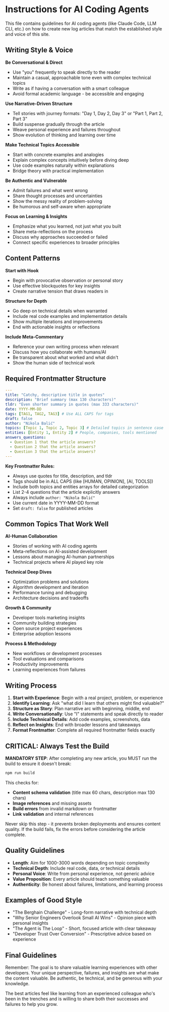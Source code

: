 # Instructions for AI Coding Agents

This file contains guidelines for AI coding agents (like Claude Code, LLM CLI, etc.) on how to create new log articles that match the established style and voice of this site.

## Writing Style & Voice

**Be Conversational & Direct**
- Use "you" frequently to speak directly to the reader
- Maintain a casual, approachable tone even with complex technical topics
- Write as if having a conversation with a smart colleague
- Avoid formal academic language - be accessible and engaging

**Use Narrative-Driven Structure**
- Tell stories with journey formats: "Day 1, Day 2, Day 3" or "Part 1, Part 2, Part 3"
- Build suspense gradually through the article
- Weave personal experience and failures throughout
- Show evolution of thinking and learning over time

**Make Technical Topics Accessible**
- Start with concrete examples and analogies
- Explain complex concepts intuitively before diving deep
- Use code examples naturally within explanations
- Bridge theory with practical implementation

**Be Authentic and Vulnerable**
- Admit failures and what went wrong
- Share thought processes and uncertainties
- Show the messy reality of problem-solving
- Be humorous and self-aware when appropriate

**Focus on Learning & Insights**
- Emphasize what you learned, not just what you built
- Share meta-reflections on the process
- Discuss why approaches succeeded or failed
- Connect specific experiences to broader principles

## Content Patterns

**Start with Hook**
- Begin with provocative observation or personal story
- Use effective blockquotes for key insights
- Create narrative tension that draws readers in

**Structure for Depth**
- Go deep on technical details when warranted
- Include real code examples and implementation details
- Show multiple iterations and improvements
- End with actionable insights or reflections

**Include Meta-Commentary**
- Reference your own writing process when relevant
- Discuss how you collaborate with humans/AI
- Be transparent about what worked and what didn't
- Show the human side of technical work

## Required Frontmatter Structure

```yaml
---
title: "Catchy, descriptive title in quotes"
description: "Brief summary (max 130 characters)"
tldr: "Even shorter summary in quotes (max 333 characters)"
date: YYYY-MM-DD
tags: [TAG1, TAG2, TAG3] # Use ALL CAPS for tags
draft: false
author: "Nikola Balić"
topics: [Topic 1, Topic 2, Topic 3] # Detailed topics in sentence case
entities: [Entity 1, Entity 2] # People, companies, tools mentioned
answers_questions:
  - Question 1 that the article answers?
  - Question 2 that the article answers?
  - Question 3 that the article answers?
---
```

**Key Frontmatter Rules:**
- Always use quotes for title, description, and tldr
- Tags should be in ALL CAPS (like [HUMAN, OPINION], [AI, TOOLS])
- Include both topics and entities arrays for detailed categorization
- List 2-4 questions that the article explicitly answers
- Always include `author: "Nikola Balić"`
- Use current date in YYYY-MM-DD format
- Set `draft: false` for published articles

## Common Topics That Work Well

**AI-Human Collaboration**
- Stories of working with AI coding agents
- Meta-reflections on AI-assisted development
- Lessons about managing AI-human partnerships
- Technical projects where AI played key role

**Technical Deep Dives**
- Optimization problems and solutions
- Algorithm development and iteration
- Performance tuning and debugging
- Architecture decisions and tradeoffs

**Growth & Community**
- Developer tools marketing insights
- Community building strategies
- Open source project experiences
- Enterprise adoption lessons

**Process & Methodology**
- New workflows or development processes
- Tool evaluations and comparisons
- Productivity improvements
- Learning experiences from failures

## Writing Process

1. **Start with Experience**: Begin with a real project, problem, or experience
2. **Identify Learning**: Ask "what did I learn that others might find valuable?"
3. **Structure as Story**: Plan narrative arc with beginning, middle, end
4. **Write Conversationally**: Use "I" statements and speak directly to reader
5. **Include Technical Details**: Add code examples, screenshots, data
6. **Reflect on Insights**: End with broader lessons and takeaways
7. **Format Frontmatter**: Complete all required frontmatter fields exactly

## CRITICAL: Always Test the Build

**MANDATORY STEP**: After completing any new article, you MUST run the build to ensure it doesn't break:

```bash
npm run build
```

This checks for:
- **Content schema validation** (title max 60 chars, description max 130 chars)
- **Image references** and missing assets
- **Build errors** from invalid markdown or frontmatter
- **Link validation** and internal references

Never skip this step - it prevents broken deployments and ensures content quality. If the build fails, fix the errors before considering the article complete.

## Quality Guidelines

- **Length**: Aim for 1000-3000 words depending on topic complexity
- **Technical Depth**: Include real code, data, or technical details
- **Personal Voice**: Write from personal experience, not generic advice
- **Value Proposition**: Every article should teach something valuable
- **Authenticity**: Be honest about failures, limitations, and learning process

## Examples of Good Style

- "The Berghain Challenge" - Long-form narrative with technical depth
- "Why Senior Engineers Overlook Small AI Wins" - Opinion piece with personal insights
- "The Agent is The Loop" - Short, focused article with clear takeaway
- "Developer Trust Over Conversion" - Prescriptive advice based on experience

## Final Guidelines

Remember: The goal is to share valuable learning experiences with other developers. Your unique perspective, failures, and insights are what make the content valuable. Be authentic, be technical, and be generous with your knowledge.

The best articles feel like learning from an experienced colleague who's been in the trenches and is willing to share both their successes and failures to help you grow.
